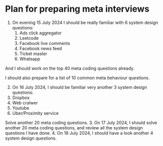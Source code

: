 # Plan for preparing meta interviews
1. On evening 15 July 2024 I should be really familiar with 6 system design questions:
   1. Ads click aggregator
   2. Leetcode
   3. Facebook live comments
   4. Facebook news feed
   5. Ticket master
   6. Whatsapp

  And I should work on the top 40 meta coding questions already. 

  I should also prepare for a list of 10 common meta behaviour questions.
  
2. On 16 July 2024, I should be familiar very another 3 system design questions:
  1. Dropbox
  2. Web cralwer
  3. Youtube
  4. Uber/Proximity service

  Solve another 20 meta coding questions.
3. On 17 July 2024, I should solve another 20 meta coding questions, and review all the system design questions I have done.
4. On 18 July 2024, I should have a look another 4 system design questions.
